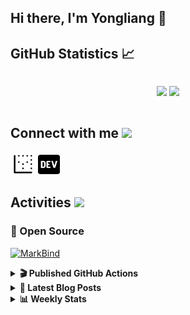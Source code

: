 ## Hi there, I'm Yongliang 👋 

## GitHub Statistics :chart_with_upwards_trend:
<div align="center">
<div style="display: flex; align-items: center; justify-content: center;">

[![](https://github-readme-stats.vercel.app/api?username=tlylt&show_icons=true&theme=tokyonight&hide_border=true&locale=en)](https://github.com/tlylt)
[![](https://github-readme-streak-stats.herokuapp.com/?user=tlylt&theme=tokyonight&hide_border=true)](https://github.com/tlylt)
</div>
</div>

## Connect with me <img src="https://media.giphy.com/media/iY8CRBdQXODJSCERIr/giphy.gif" width="30px">

<a href="https://www.yongliangliu.com/" target="_blank"><img align="center" src="static/site-icon.png" alt="yongliangliu.com" height="40" width="40" /></a>
<a href="https://dev.to/tlylt" target="_blank"><img align="center" src="static/dev-badge.svg" alt="dev.to/tlylt" height="35" width="35" /></a>

## Activities <img src="https://media.giphy.com/media/WUlplcMpOCEmTGBtBW/giphy.gif" width="30">

### 🔭 Open Source

[![MarkBind](https://github-readme-stats.vercel.app/api/pin/?username=markbind&repo=markbind)](https://github.com/MarkBind/markbind)

<details>
<summary> <b>🎬 Published GitHub Actions </b> </summary>

[![install-graphviz](https://github-readme-stats.vercel.app/api/pin/?username=tlylt&repo=install-graphviz)](https://github.com/tlylt/install-graphviz)

[![reposense-action](https://github-readme-stats.vercel.app/api/pin/?username=tlylt&repo=reposense-action)](https://github.com/tlylt/reposense-action)

[![markbin-action](https://github-readme-stats.vercel.app/api/pin/?username=markbind&repo=markbind-action)](https://github.com/MarkBind/markbind-action)

</details>

<details>
<summary> <b>📕 Latest Blog Posts</b> </summary>

<!-- BLOG-POST-LIST:START -->
- [Crossing abstraction barrier between parent and child class](https://www.yongliangliu.com/blog/cross-abstraction-barrier-between-parent-child/)
- [Intermediate GitHub CI Workflow Walk Through](https://www.yongliangliu.com/blog/intermediate-github-ci-workflow-walk-through/)
- [RooFind](https://www.yongliangliu.com/blog/roofind/)
- [Prove that the problem of determining whether a graph is connected is evasive](https://www.yongliangliu.com/blog/prove-graph-check-connected-evasive/)
- [Prove that every sorting algorithm must make at least lg&lpar;n!&rpar; comparisons](https://www.yongliangliu.com/blog/prove-sorting-at-least-lgn/)
<!-- BLOG-POST-LIST:END -->

</details>

<details>
<summary> <b>📊 Weekly Stats</b> </summary>

<!--START_SECTION:waka-->
![Code Time](http://img.shields.io/badge/Code%20Time-0%20secs-blue)

**🐱 My GitHub Data** 

> 🏆 2,798 Contributions in the Year 2022
 > 
> 📦 275.9 kB Used in GitHub's Storage 
 > 
> 🚫 Not Opted to Hire
 > 
> 📜 113 Public Repositories 
 > 
> 🔑 15 Private Repositories  
 > 
**I'm an Early 🐤** 

```text
🌞 Morning    437 commits    ██████░░░░░░░░░░░░░░░░░░░   26.86% 
🌆 Daytime    414 commits    ██████░░░░░░░░░░░░░░░░░░░   25.45% 
🌃 Evening    633 commits    █████████░░░░░░░░░░░░░░░░   38.91% 
🌙 Night      143 commits    ██░░░░░░░░░░░░░░░░░░░░░░░   8.79%

```
📅 **I'm Most Productive on Friday** 

```text
Monday       207 commits    ███░░░░░░░░░░░░░░░░░░░░░░   12.72% 
Tuesday      164 commits    ██░░░░░░░░░░░░░░░░░░░░░░░   10.08% 
Wednesday    237 commits    ███░░░░░░░░░░░░░░░░░░░░░░   14.57% 
Thursday     257 commits    ████░░░░░░░░░░░░░░░░░░░░░   15.8% 
Friday       274 commits    ████░░░░░░░░░░░░░░░░░░░░░   16.84% 
Saturday     222 commits    ███░░░░░░░░░░░░░░░░░░░░░░   13.64% 
Sunday       266 commits    ████░░░░░░░░░░░░░░░░░░░░░   16.35%

```


📊 **This Week I Spent My Time On** 

```text
⌚︎ Time Zone: Asia/Singapore

💬 Programming Languages: 
Go                       5 hrs 47 mins       ████████████████████░░░░░   82.56% 
Markdown                 31 mins             ██░░░░░░░░░░░░░░░░░░░░░░░   7.53% 
JSON                     23 mins             █░░░░░░░░░░░░░░░░░░░░░░░░   5.56% 
HTML                     11 mins             ░░░░░░░░░░░░░░░░░░░░░░░░░   2.72% 
YAML                     3 mins              ░░░░░░░░░░░░░░░░░░░░░░░░░   0.84%

```


 Last Updated on 16/05/2022 00:39:07 UTC
<!--END_SECTION:waka-->

</details>